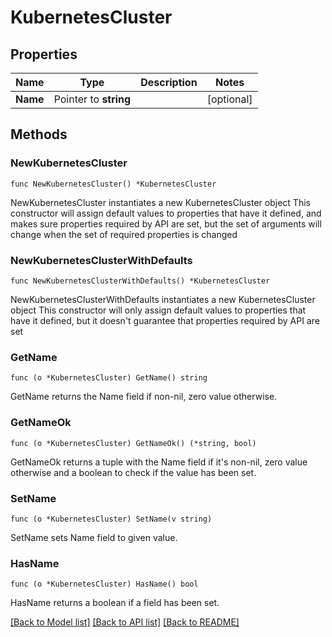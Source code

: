 # KubernetesCluster

## Properties

Name | Type | Description | Notes
------------ | ------------- | ------------- | -------------
**Name** | Pointer to **string** |  | [optional] 

## Methods

### NewKubernetesCluster

`func NewKubernetesCluster() *KubernetesCluster`

NewKubernetesCluster instantiates a new KubernetesCluster object
This constructor will assign default values to properties that have it defined,
and makes sure properties required by API are set, but the set of arguments
will change when the set of required properties is changed

### NewKubernetesClusterWithDefaults

`func NewKubernetesClusterWithDefaults() *KubernetesCluster`

NewKubernetesClusterWithDefaults instantiates a new KubernetesCluster object
This constructor will only assign default values to properties that have it defined,
but it doesn't guarantee that properties required by API are set

### GetName

`func (o *KubernetesCluster) GetName() string`

GetName returns the Name field if non-nil, zero value otherwise.

### GetNameOk

`func (o *KubernetesCluster) GetNameOk() (*string, bool)`

GetNameOk returns a tuple with the Name field if it's non-nil, zero value otherwise
and a boolean to check if the value has been set.

### SetName

`func (o *KubernetesCluster) SetName(v string)`

SetName sets Name field to given value.

### HasName

`func (o *KubernetesCluster) HasName() bool`

HasName returns a boolean if a field has been set.


[[Back to Model list]](../README.md#documentation-for-models) [[Back to API list]](../README.md#documentation-for-api-endpoints) [[Back to README]](../README.md)


